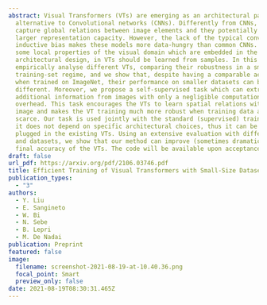 ```yaml
---
abstract: Visual Transformers (VTs) are emerging as an architectural paradigm
  alternative to Convolutional networks (CNNs). Differently from CNNs, VTs can
  capture global relations between image elements and they potentially have a
  larger representation capacity. However, the lack of the typical convolutional
  inductive bias makes these models more data-hungry than common CNNs. In fact,
  some local properties of the visual domain which are embedded in the CNN
  architectural design, in VTs should be learned from samples. In this paper, we
  empirically analyse different VTs, comparing their robustness in a small
  training-set regime, and we show that, despite having a comparable accuracy
  when trained on ImageNet, their performance on smaller datasets can be largely
  different. Moreover, we propose a self-supervised task which can extract
  additional information from images with only a negligible computational
  overhead. This task encourages the VTs to learn spatial relations within an
  image and makes the VT training much more robust when training data are
  scarce. Our task is used jointly with the standard (supervised) training and
  it does not depend on specific architectural choices, thus it can be easily
  plugged in the existing VTs. Using an extensive evaluation with different VTs
  and datasets, we show that our method can improve (sometimes dramatically) the
  final accuracy of the VTs. The code will be available upon acceptance.
draft: false
url_pdf: https://arxiv.org/pdf/2106.03746.pdf
title: Efficient Training of Visual Transformers with Small-Size Datasets
publication_types:
  - "3"
authors:
  - Y. Liu
  - E. Sangineto
  - W. Bi
  - N. Sebe
  - B. Lepri
  - M. De Nadai
publication: Preprint
featured: false
image:
  filename: screenshot-2021-08-19-at-10.40.36.png
  focal_point: Smart
  preview_only: false
date: 2021-08-19T08:30:31.465Z
---
```

